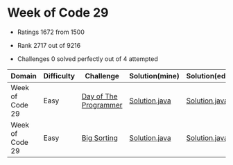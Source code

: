 # Week of Code 29

* Ratings
 1672 from 1500

* Rank
 2717 out of 9216

* Challenges
 0 solved perfectly out of 4 attempted


| Domain          | Difficulty |Challenge | Solution(mine) | Solution(editor) | Score |
| --------------- | ---------- | -------- | -------------- | ---------------- | ----- |
| Week of Code 29 | Easy       | [Day of The Programmer](https://www.hackerrank.com/contests/w29/challenges/day-of-the-programmer)  | [Solution.java](src/mine/dayoftheprogrammer/Solution.java) | [Solution.java](src/editor/dayoftheprogrammer/Solution.java) | 7.80/10 |
| Week of Code 29 | Easy       | [Big Sorting](https://www.hackerrank.com/contests/w29/challenges/big-sorting)  | [Solution.java](src/mine/bigsorting/Solution.java) | [Solution.java](src/editor/bigsorting/Solution.java) | 13.60/20 |
